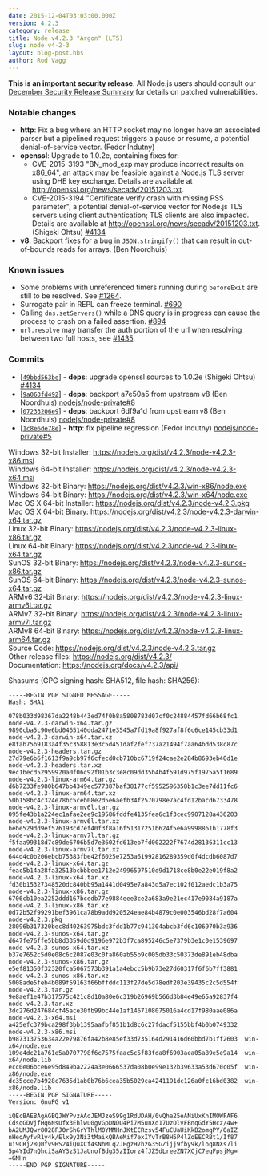 ```yaml
---
date: 2015-12-04T03:03:00.000Z
version: 4.2.3
category: release
title: Node v4.2.3 "Argon" (LTS)
slug: node-v4-2-3
layout: blog-post.hbs
author: Rod Vagg
---
```


**This is an important security release**. All Node.js users should consult our [December Security Release Summary](/en/blog/vulnerability/december-2015-security-releases/) for details on patched vulnerabilities.

### Notable changes

* **http**: Fix a bug where an HTTP socket may no longer have an associated parser but a pipelined request triggers a pause or resume, a potential denial-of-service vector. (Fedor Indutny)
* **openssl**: Upgrade to 1.0.2e, containing fixes for:
  - CVE-2015-3193 "BN_mod_exp may produce incorrect results on x86_64", an attack may be feasible against a Node.js TLS server using DHE key exchange. Details are available at <http://openssl.org/news/secadv/20151203.txt>.
  - CVE-2015-3194 "Certificate verify crash with missing PSS parameter", a potential denial-of-service vector for Node.js TLS servers using client authentication; TLS clients are also impacted. Details are available at <http://openssl.org/news/secadv/20151203.txt>.
  (Shigeki Ohtsu) [#4134](https://github.com/nodejs/node/pull/4134)
* **v8**: Backport fixes for a bug in `JSON.stringify()` that can result in out-of-bounds reads for arrays. (Ben Noordhuis)

### Known issues

* Some problems with unreferenced timers running during `beforeExit` are still to be resolved. See [#1264](https://github.com/nodejs/node/issues/1264).
* Surrogate pair in REPL can freeze terminal. [#690](https://github.com/nodejs/node/issues/690)
* Calling `dns.setServers()` while a DNS query is in progress can cause the process to crash on a failed assertion. [#894](https://github.com/nodejs/node/issues/894)
* `url.resolve` may transfer the auth portion of the url when resolving between two full hosts, see [#1435](https://github.com/nodejs/node/issues/1435).

### Commits

* [[`49bbd563be`](https://github.com/nodejs/node/commit/49bbd563be)] - **deps**: upgrade openssl sources to 1.0.2e (Shigeki Ohtsu) [#4134](https://github.com/nodejs/node/pull/4134)
* [[`9a063fd492`](https://github.com/nodejs/node/commit/9a063fd492)] - **deps**: backport a7e50a5 from upstream v8 (Ben Noordhuis) [nodejs/node-private#8](https://github.com/nodejs/node-private/pull/8)
* [[`07233206e9`](https://github.com/nodejs/node/commit/07233206e9)] - **deps**: backport 6df9a1d from upstream v8 (Ben Noordhuis) [nodejs/node-private#8](https://github.com/nodejs/node-private/pull/8)
* [[`1c8e6de78e`](https://github.com/nodejs/node/commit/1c8e6de78e)] - **http**: fix pipeline regression (Fedor Indutny) [nodejs/node-private#5](https://github.com/nodejs/node-private/pull/5)



Windows 32-bit Installer: https://nodejs.org/dist/v4.2.3/node-v4.2.3-x86.msi<br>
Windows 64-bit Installer: https://nodejs.org/dist/v4.2.3/node-v4.2.3-x64.msi<br>
Windows 32-bit Binary: https://nodejs.org/dist/v4.2.3/win-x86/node.exe<br>
Windows 64-bit Binary: https://nodejs.org/dist/v4.2.3/win-x64/node.exe<br>
Mac OS X 64-bit Installer: https://nodejs.org/dist/v4.2.3/node-v4.2.3.pkg<br>
Mac OS X 64-bit Binary: https://nodejs.org/dist/v4.2.3/node-v4.2.3-darwin-x64.tar.gz<br>
Linux 32-bit Binary: https://nodejs.org/dist/v4.2.3/node-v4.2.3-linux-x86.tar.gz<br>
Linux 64-bit Binary: https://nodejs.org/dist/v4.2.3/node-v4.2.3-linux-x64.tar.gz<br>
SunOS 32-bit Binary: https://nodejs.org/dist/v4.2.3/node-v4.2.3-sunos-x86.tar.gz<br>
SunOS 64-bit Binary: https://nodejs.org/dist/v4.2.3/node-v4.2.3-sunos-x64.tar.gz<br>
ARMv6 32-bit Binary: https://nodejs.org/dist/v4.2.3/node-v4.2.3-linux-armv6l.tar.gz<br>
ARMv7 32-bit Binary: https://nodejs.org/dist/v4.2.3/node-v4.2.3-linux-armv7l.tar.gz<br>
ARMv8 64-bit Binary: https://nodejs.org/dist/v4.2.3/node-v4.2.3-linux-arm64.tar.gz<br>
Source Code: https://nodejs.org/dist/v4.2.3/node-v4.2.3.tar.gz<br>
Other release files: https://nodejs.org/dist/v4.2.3/<br>
Documentation: https://nodejs.org/docs/v4.2.3/api/

Shasums (GPG signing hash: SHA512, file hash: SHA256):
```
-----BEGIN PGP SIGNED MESSAGE-----
Hash: SHA1

078b033d98367da2248b443ed74f0b8a5808783d07cf0c24884457fd66b68fc1  node-v4.2.3-darwin-x64.tar.gz
9890cba5c90e6bd0465140dda2471e3545a7fd19a8f927af8f6c6ce145cb33d1  node-v4.2.3-darwin-x64.tar.xz
e8fab75b9183a4f35c358813e3c5d451daf2fef737a21494f7aa64bdd538c87c  node-v4.2.3-headers.tar.gz
27d79e6b6f1613f9a9cb97f6cfecd0cb710bc6719f24cae2e284b8693eb40d1e  node-v4.2.3-headers.tar.xz
9ec1becd52959920a0f06c92f01b3c3e8c09dd35b4b4f591d975f1975a5f1689  node-v4.2.3-linux-arm64.tar.gz
d6b7233fe980b647bb4349ec577387baf38177cf5952596358b1c3ee7dd11fc6  node-v4.2.3-linux-arm64.tar.xz
50b158bc4c324e78bc5ceb08e2d5e6aefb34f2570798e7ac4fd12bacd6733478  node-v4.2.3-linux-armv6l.tar.gz
095fe43b1a224ec1afae2ee9c19586fddfe4135fea6c1f3cec9907128a436203  node-v4.2.3-linux-armv6l.tar.xz
bebe529dd9ef576193cd7ef40f3f8a16f51317251b624f5e6a9998861b1778f3  node-v4.2.3-linux-armv7l.tar.gz
f5faa99318d7c89de6706b5d7e3602fd613eb7fd002222f7674d28136311cc13  node-v4.2.3-linux-armv7l.tar.xz
644d4c0b206ebcb75383fbe42f6025e7253a61992816289359d0f4dcdb6087d7  node-v4.2.3-linux-x64.tar.gz
feac5b14a28fa32513bcbbbee1712e24996597510d9d1718ce8b0e22e019f8a2  node-v4.2.3-linux-x64.tar.xz
fd30b15327348520dc840bb95a1441d0495e7a843d5a7ec102f012aedc1b3a75  node-v4.2.3-linux-x86.tar.gz
6706cb10ea2252ddd167bcedb77e9884eee3ce2a683a9e21ec417e9084a9187a  node-v4.2.3-linux-x86.tar.xz
0d72b52f99291bef3961ca78b9add920524eae84b4879c0e003546bd28f7a604  node-v4.2.3.pkg
28096b317320bec8d40263975bdc3fdd1b77c941304abcb3fd6c106970b3a936  node-v4.2.3-sunos-x64.tar.gz
d647fe76ffe5bb8d3359d0d9196e972b3f7ca895246c5e7379b3e1c0e1539697  node-v4.2.3-sunos-x64.tar.xz
b37e7652c5d0e08c6c2087e03c0fa860ab55b9c005db33c50373de891eb48dba  node-v4.2.3-sunos-x86.tar.gz
e5ef81350f32320fca5067573b391a1a4ebcc5b9b73e27d60317f6f6b7ff3881  node-v4.2.3-sunos-x86.tar.xz
5008ade5feb4b089f59163f66bffddc113f27de5d78edf203e39435c2c5d554f  node-v4.2.3.tar.gz
9e8aef1e47b317575c421c8d10a80e6c319b26969b566d3b84e49e65a92837f4  node-v4.2.3.tar.xz
3dc276d247684cf45ace30fb99bc44e1af1467108075016a4cd17f980aae086a  node-v4.2.3-x64.msi
a425efc379bca298f3bb1395aafbf851b1d8c6c27fdacf5155bbf4b0b0749332  node-v4.2.3-x86.msi
b987313753634a22e79876fa42b8e85ef33d735164d291416d60bbd7b1ff2603  win-x64/node.exe
109e4dc21a761e5a0707798f6c7575faac5c5f83fda8f6903aea05a89e5e9a14  win-x64/node.lib
ecc0e06bce6e95d849ba2224a3e0666537da08b0e99e132b39633a53d670c05f  win-x86/node.exe
dc35cce7b4928c7635d1ab0b76b6cea35b5029ca4241191dc126a0fc16bd0382  win-x86/node.lib
-----BEGIN PGP SIGNATURE-----
Version: GnuPG v1

iQEcBAEBAgAGBQJWYPvzAAoJEMJzeS99g1RdUDAH/0vQha25eANiUxKhIMOWFAF6
CdsqGDVjfHq6NsUfx3Ehlwu0gVGpDNDU4Pi7M5unXd17UzOlvFBnqGdY5Hcz/4w+
bA2UMJQwr8O28FJ0rShGrYThlM0YMMHnJKtECRzsv54FuCUaUiKkB2omqPY/0aIZ
nHeqAyfvR1y4k/Elx9y2Ni3tMaikQBAeMif7exIYvTrB8H5P4lZoEECRBt1/If87
ui9CRj28Q0fv9HS24iQuXCf4sNhMLq2JEgzH7hzG35GZijj9fby9k/loq8NXs7li
5p4YId7nQhciSaAY3zS1JaUnofBdg35zIIorz4fJZ5dLreeZN7XCjC7eqFpsjMg=
=GNHn
-----END PGP SIGNATURE-----

```
